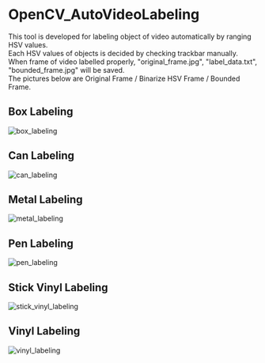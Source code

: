 # OpenCV_AutoVideoLabeling

This tool is developed for labeling object of video automatically by ranging HSV values.  
Each HSV values of objects is decided by checking trackbar manually.  
When frame of video labelled properly, "original_frame.jpg", "label_data.txt", "bounded_frame.jpg" will be saved.  
The pictures below are Original Frame / Binarize HSV Frame / Bounded Frame.  

## Box Labeling
![box_labeling](https://user-images.githubusercontent.com/53277342/127990587-4b5f29cb-f2b1-4a65-a564-9b5db1dbbbe0.gif)

## Can Labeling
![can_labeling](https://user-images.githubusercontent.com/53277342/127990657-58d8b90b-b5ce-4e0e-8262-e0b65bd096dd.gif)

## Metal Labeling
![metal_labeling](https://user-images.githubusercontent.com/53277342/127990722-47755f9e-6c5c-4997-bf17-84270ed9f3cd.gif)

## Pen Labeling
![pen_labeling](https://user-images.githubusercontent.com/53277342/127990799-88159659-a847-423b-a0c7-30d9bc665b98.gif)

## Stick Vinyl Labeling
![stick_vinyl_labeling](https://user-images.githubusercontent.com/53277342/127990882-4863c0e2-6aed-4a80-a2d1-9c5a18283122.gif)

## Vinyl Labeling
![vinyl_labeling](https://user-images.githubusercontent.com/53277342/127991295-048f051f-ff31-4792-b25a-7d9b0612580a.gif)
